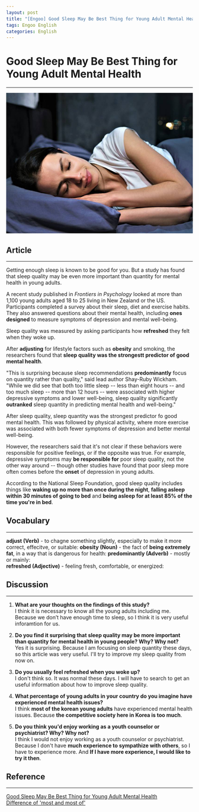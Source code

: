 ```yaml
---
layout: post
title: "[Engoo] Good Sleep May Be Best Thing for Young Adult Mental Health"
tags: Engoo English 
categories: English 
---
```


# Good Sleep May Be Best Thing for Young Adult Mental Health 
* * *
![main](/images/engoo06.png)

## Article
* * *
Getting enough sleep is known to be good for you. But a study has found that sleep quality may be even more important than quantity for mental health in young adults.  

A recent study published in *Frontiers in Psychology* looked at more than 1,100 young adults aged 18 to 25 living in New Zealand or the US. Participants completed a survey about their sleep, diet and exercise habits. They also answered questions about their mental health, including **ones designed** to measure symptoms of depression and mental well-being.  

Sleep quality was measured by asking participants how **refreshed** they felt when they woke up.  

After **adjusting** for lifestyle factors such as **obesity** and smoking, the researchers found that **sleep quality was the strongestt predictor of good mental health**.  

"This is surprising because sleep recommendations **predominantly** focus on quantity rather than quality," said lead author Shay-Ruby Wickham. "While we did see that both too little sleep -- less than eight hours -- and too much sleep -- more than 12 hours -- were associated with higher depressive symptoms and lower well-being, sleep quality significantly **outranked** sleep quantity in predicting mental health and well-being."  

After sleep quality, sleep quantity was the strongest predictor fo good mental health. This was followed by physical activity, where more exercise was associated with both fewer symptoms of depression and better mental well-being.  

However, the researchers said that it's not clear if these behaviors were responsible for positive feelings, or if the opposite was true. For example, depressive symptoms may **be responsible for** poor sleep quality, not the other way around -- though other studies have found that poor sleep more often comes before the **onset** of depression in young adults.  

According to the National Sleep Foundation, good sleep quality includes things like __waking up no more than once during the night__, __falling asleep within 30 minutes of going to bed__ and __being asleep for at least 85% of the time you're in bed__.

## Vocabulary
* * *
**adjust (Verb)** - to chagne something slightly, especially to make it more correct, effecitve, or suitable:
**obesity (Noun)** - the fact of __being extremely fat__, in a way that is dangerous for health:
**predominantly (Adverb)** - mostly or mainly:  
**refreshed (Adjective)** - feeling fresh, comfortable, or energized:

## Discussion
* * *
1. **What are your thoughts on the findings of this study?**  
I think it is necessary to know all the young adults including me. Because we don’t have enough time to sleep, so I think it is very useful inforamtion for us.

2. **Do you find it surprising that sleep quality may be more important than quantity for mental health in young people? Why? Why not?**  
Yes it is surprising. Because I am focusing on sleep quantity these days, so this article was very useful. I'll try to improve my sleep quality from now on.

3. **Do you usually feel refreshed when you woke up?**  
I don't think so. It was normal these days. I will have to search to get an useful information about how to improve sleep quality.

4. **What percentage of young adults in your country do you imagine have experienced mental health issues?**  
I think __most of the korean young adults__ have experienced mental health issues. Because __the competitive society here in Korea is too much__.

5. **Do you think you'd enjoy working as a youth counselor or psychiatrist? Why? Why not?**  
I think I would not enjoy working as a youth counselor or psychiatrist. Because I don't have __much experience to sympathize with others__, so I have to experience more. And __If I have more experience, I would like to try it then__.

## Reference
* * *
<a href="https://engoo.com/app/daily-news/article/good-sleep-may-be-best-thing-for-young-adult-mental-health/qx_AknCYEeuNJ4tddYnomw">Good Sleep May Be Best Thing for Young Adult Mental Health</a>  
<a href="https://m.blog.naver.com/PostView.nhn?blogId=cubjs&logNo=221548048363&categoryNo=&currentPage=&sortType=&isFromSearch=true&proxyReferer=https:%2F%2Fwww.google.com%2F">Difference of 'most and most of'</a>
